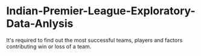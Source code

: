 # Indian-Premier-League-Exploratory-Data-Anlysis
It's required to find out the most successful teams, players and factors contributing win or loss of a team. 

